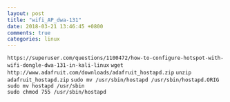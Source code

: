 ```yaml
---
layout: post
title: "wifi_AP_dwa-131"
date: 2018-03-21 13:46:45 +0800
comments: true
categories: linux
---
```

`https://superuser.com/questions/1100472/how-to-configure-hotspot-with-wifi-dongle-dwa-131-in-kali-linux`
`wget http://www.adafruit.com/downloads/adafruit_hostapd.zip`
`unzip adafruit_hostapd.zip`
`sudo mv /usr/sbin/hostapd /usr/sbin/hostapd.ORIG`
`sudo mv hostapd /usr/sbin`  
`sudo chmod 755 /usr/sbin/hostapd`